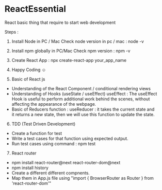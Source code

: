 # ReactEssential
React basic thing that require to start web development

Steps :

1. Install Node in PC / Mac
   Check node version in pc / mac : node -v 
2. Install npm globally in PC/Mac 
   Check npm version : npm -v 
3. Create React App : npx create-react-app your_app_name
4. Happy Coding ☺️

5. Basic of React js
- Understanding of the React Component / conditional rendering views
- Understanding of Hooks (useState / useEffect) 
   useEffect : The useEffect Hook is useful to perform additional work behind the scenes, 
   without affecting the appearance of the webpage.
- Basic of Reducers function : 
  useReducer : it takes the current state and it returns a new state, 
               then we will use this function to update the state.

6. TDD (Test Driven Development)
- Create a function for test 
- Write a test cases for that function using expected output.
- Run test cases using command : npm test

7. React router
- npm install react-router@next react-router-dom@next
- npm install history
- Create a different different compnents.
- Map them in App.js file using "import { BrowserRouter as Router } from 'react-router-dom'"
